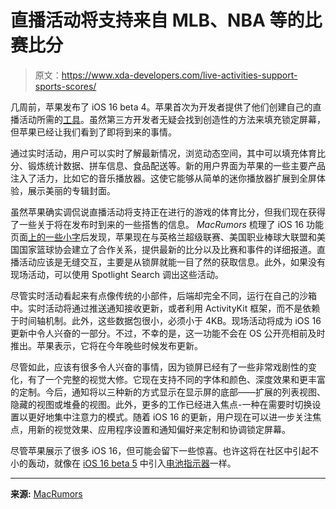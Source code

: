 # 直播活动将支持来自 MLB、NBA 等的比赛比分

> 原文：<https://www.xda-developers.com/live-activities-support-sports-scores/>

几周前，苹果发布了 iOS 16 beta 4。苹果首次为开发者提供了他们创建自己的直播活动所需的[工具](https://developer.apple.com/documentation/activitykit)。虽然第三方开发者无疑会找到创造性的方法来填充锁定屏幕，但苹果已经让我们看到了即将到来的事情。

通过实时活动，用户可以实时了解最新情况，浏览动态空间，其中可以填充体育比分、锻炼统计数据、拼车信息、食品配送等。新的用户界面为苹果的一些主要产品注入了活力，比如它的音乐播放器。这使它能够从简单的迷你播放器扩展到全屏体验，展示美丽的专辑封面。

虽然苹果确实调侃说直播活动将支持正在进行的游戏的体育比分，但我们现在获得了一些关于将在发布时到来的一些搭售的信息。 *MacRumors* 梳理了 iOS 16 功能页面[上的一些小字](https://www.apple.com/ios/ios-16-preview/features/)后发现，苹果现在与英格兰超级联赛、美国职业棒球大联盟和美国国家篮球协会建立了合作关系，提供最新的比分以及比赛和事件的详细报道。直播活动应该是无缝交互，主要是从锁屏就能一目了然的获取信息。此外，如果没有现场活动，可以使用 Spotlight Search 调出这些活动。

尽管实时活动看起来有点像传统的小部件，后端却完全不同，运行在自己的沙箱中。实时活动将通过推送通知接收更新，或者利用 ActivityKit 框架，而不是依赖于时间轴机制。此外，这些数据包很小，必须小于 4KB。现场活动将成为 iOS 16 更新中令人兴奋的一部分。不过，不幸的是，这一功能不会在 OS 公开亮相前及时推出。苹果表示，它将在今年晚些时候发布更新。

尽管如此，应该有很多令人兴奋的事情，因为锁屏已经有了一些非常戏剧性的变化，有了一个完整的视觉大修。它现在支持不同的字体和颜色、深度效果和更丰富的定制。今后，通知将以三种新的方式显示在显示屏的底部——扩展的列表视图、隐藏的视图或堆叠的视图。此外，更多的工作已经进入焦点-一种在需要时切换设置以更好地集中注意力的模式。随着 iOS 16 的更新，用户现在可以进一步关注焦点，用新的视觉效果、应用程序设置和通知偏好来定制和协调锁定屏幕。

尽管苹果展示了很多 iOS 16，但可能会留下一些惊喜。也许这将在社区中引起不小的轰动，就像在 [iOS 16 beta 5](https://www.xda-developers.com/ios-16-beta-5/) 中引入[电池指示器](https://www.xda-developers.com/ios-16-beta-5-finally-adds-battery-percentage-to-notched-iphones/)一样。

* * *

**来源:** [MacRumors](https://www.macrumors.com/2022/08/10/ios-16-live-activities-nba-mlb-premier-league/)